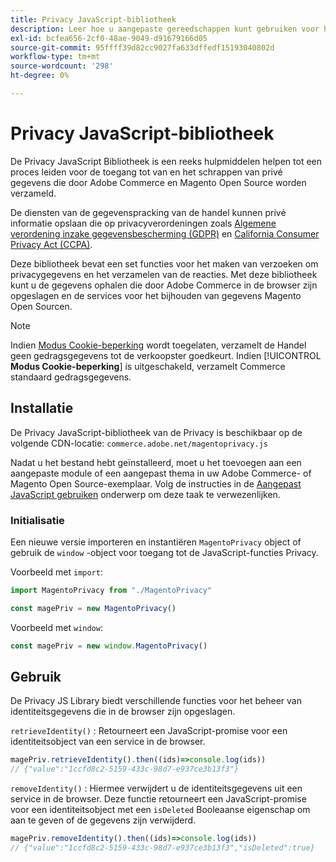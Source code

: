 ```yaml
---
title: Privacy JavaScript-bibliotheek
description: Leer hoe u aangepaste gereedschappen kunt gebruiken voor het openen en verwijderen van persoonlijke gegevens van klanten die zijn verzameld door Adobe Commerce en Magento Open Source.
exl-id: bcfea656-2cf0-48ae-9049-d91679166d05
source-git-commit: 95ffff39d82cc9027fa633dffedf15193040802d
workflow-type: tm+mt
source-wordcount: '298'
ht-degree: 0%

---
```


<!-- TODO: Remove this topic and redirect to the adobe-privacy-javascript-library.md when the Adobe privacy library has been integrated with Commerce. -->

# Privacy JavaScript-bibliotheek

De Privacy JavaScript Bibliotheek is een reeks hulpmiddelen helpen tot een proces leiden voor de toegang tot van en het schrappen van privé gegevens die door Adobe Commerce en Magento Open Source worden verzameld.

De diensten van de gegevenspracking van de handel kunnen privé informatie opslaan die op privacyverordeningen zoals [Algemene verordening inzake gegevensbescherming (GDPR)](gdpr.md) en [California Consumer Privacy Act (CCPA)](ccpa.md).

Deze bibliotheek bevat een set functies voor het maken van verzoeken om privacygegevens en het verzamelen van de reacties. Met deze bibliotheek kunt u de gegevens ophalen die door Adobe Commerce in de browser zijn opgeslagen en de services voor het bijhouden van gegevens Magento Open Sourcen.

>[!NOTE]
>
>Indien [Modus Cookie-beperking](https://experienceleague.adobe.com/docs/commerce-admin/start/compliance/privacy/compliance-cookie-law.html) wordt toegelaten, verzamelt de Handel geen gedragsgegevens tot de verkoopster goedkeurt. Indien [!UICONTROL **Modus Cookie-beperking**] is uitgeschakeld, verzamelt Commerce standaard gedragsgegevens.

## Installatie

De Privacy JavaScript-bibliotheek van de Privacy is beschikbaar op de volgende CDN-locatie: `commerce.adobe.net/magentoprivacy.js`

Nadat u het bestand hebt geïnstalleerd, moet u het toevoegen aan een aangepaste module of een aangepast thema in uw Adobe Commerce- of Magento Open Source-exemplaar. Volg de instructies in de [Aangepast JavaScript gebruiken](https://developer.adobe.com/commerce/frontend-core/javascript/custom/) onderwerp om deze taak te verwezenlijken.

### Initialisatie

Een nieuwe versie importeren en instantiëren `MagentoPrivacy` object of gebruik de `window` -object voor toegang tot de JavaScript-functies Privacy.

Voorbeeld met `import`:

```js
import MagentoPrivacy from "./MagentoPrivacy"

const magePriv = new MagentoPrivacy()
```

Voorbeeld met `window`:

```js
const magePriv = new window.MagentoPrivacy()
```

## Gebruik

De Privacy JS Library biedt verschillende functies voor het beheer van identiteitsgegevens die in de browser zijn opgeslagen.

`retrieveIdentity()`
: Retourneert een JavaScript-promise voor een identiteitsobject van een service in de browser.

```js
magePriv.retrieveIdentity().then((ids)=>console.log(ids))
// {"value":"1ccfd8c2-5159-433c-98d7-e937ce3b13f3"}
```

`removeIdentity()`
: Hiermee verwijdert u de identiteitsgegevens uit een service in de browser.
Deze functie retourneert een JavaScript-promise voor een identiteitsobject met een `isDeleted` Booleaanse eigenschap om aan te geven of de gegevens zijn verwijderd.

```js
magePriv.removeIdentity().then((ids)=>console.log(ids))
// {"value":"1ccfd8c2-5159-433c-98d7-e937ce3b13f3","isDeleted":true}
```
